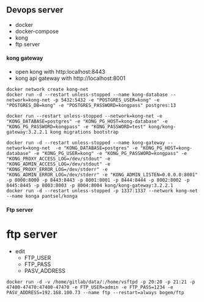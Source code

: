 ## Devops server

- docker
- docker-compose
- kong
- ftp server

#### kong gateway
- open kong with http:localhost:8443
- kong api gateway with http://localhost:8001
```
docker network create kong-net
docker run -d --restart unless-stopped --name kong-database --network=kong-net -p 5432:5432 -e "POSTGRES_USER=kong" -e "POSTGRES_DB=kong" -e "POSTGRES_PASSWORD=kongpass" postgres:13
```
```
docker run --restart unless-stopped --network=kong-net -e "KONG_DATABASE=postgres" -e "KONG_PG_HOST=kong-database" -e "KONG_PG_PASSWORD=kongpass" -e "KONG_PASSWORD=test" kong/kong-gateway:3.2.2.1 kong migrations bootstrap
```
```
docker run -d --restart unless-stopped --name kong-gateway --network=kong-net  -e "KONG_DATABASE=postgres" -e "KONG_PG_HOST=kong-database" -e "KONG_PG_USER=kong" -e "KONG_PG_PASSWORD=kongpass" -e "KONG_PROXY_ACCESS_LOG=/dev/stdout" -e "KONG_ADMIN_ACCESS_LOG=/dev/stdout" -e "KONG_PROXY_ERROR_LOG=/dev/stderr" -e "KONG_ADMIN_ERROR_LOG=/dev/stderr" -e "KONG_ADMIN_LISTEN=0.0.0.0:8001" -p 8000:8000 -p 8443:8443 -p 8001:8001 -p 8444:8444 -p 8002:8002 -p 8445:8445 -p 8003:8003 -p 8004:8004 kong/kong-gateway:3.2.2.1
docker run -d --restart unless-stopped -p 1337:1337 --network kong-net --name konga pantsel/konga
```

#### Ftp server
# ftp server 
- edit
  - FTP_USER
  - FTP_PASS
  - PASV_ADDRESS
```
docker run -d -v /home/gitlab/data/:/home/vsftpd -p 20:20 -p 21:21 -p 47400-47470:47400-47470 -e FTP_USER=admin -e FTP_PASS=1234 -e PASV_ADDRESS=192.168.100.73 --name ftp --restart=always bogem/ftp
```
